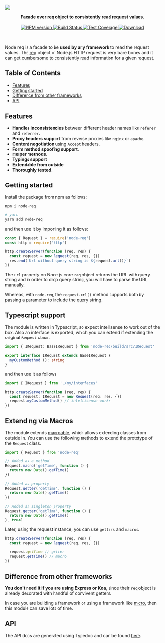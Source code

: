 ![](https://res.cloudinary.com/adonisjs/image/upload/q_100/v1546601487/node-req_z5tirr.png)

<div align="center">
    <strong>Facade over <a href="https://nodejs.org/api/http.html#http_class_http_incomingmessage">req</a> object to consistently read request values.</strong>
</div>

<br />

<div align="center">
  <!-- NPM version -->
  <a href="https://npmjs.org/package/node-req">
    <img src="https://img.shields.io/npm/v/node-req.svg?style=flat-square"
      alt="NPM version" />
  </a>
  <!-- Build Status -->
  <a href="https://travis-ci.org/poppinss/node-req">
    <img src="https://img.shields.io/travis/poppinss/node-req/master.svg?style=flat-square"
      alt="Build Status" />
  </a>
  <!-- Test Coverage -->
  <a href="https://coveralls.io/github/poppinss/node-req">
    <img src="https://img.shields.io/coveralls/github/poppinss/node-req/master.svg?style=flat-square"
      alt="Test Coverage" />
  </a>
  <!-- Downloads -->
  <a href="https://npmjs.org/package/node-req">
    <img src="https://img.shields.io/npm/dt/node-req.svg?style=flat-square"
      alt="Download" />
  </a>
</div>

<br />
<br />

Node req is a facade to be **used by any framework** to read the request values. The [req](https://nodejs.org/api/http.html#http_class_http_incomingmessage) object of Node.js HTTP request is very bare bones and it can get cumbersome to consistently read information for a given request.

## Table of Contents
* [Features](#features)
* [Getting started](#getting-started)
* [Difference from other frameworks](#difference-from-other-frameworks)
* [API](#api)

## Features
- **Handles inconsistencies** between different header names like `referer` and `referrer`.
- **Proxy headers support** from reverse proxies like `nginx` or `apache`. 
- **Content negotiation** using `Accept` headers.
- **Form method spoofing support**.
- **Helper methods**.
- **Typings support**
- **Extendable from outside**
- **Thoroughly tested**.

## Getting started
Install the package from npm as follows:

```sh
npm i node-req

# yarn
yarn add node-req
```

and then use it by importing it as follows:

```js
const { Request } = require('node-req')
const http = require('http')

http.createServer(function (req, res) {
  const request = new Request(req, res, {})
  res.end(`Url without query string is ${request.url()}`)
})
```

The `url` property on Node.js core `req` object returns the URL with query string and in order to drop query string, you will have to parse the URL manually.

Whereas, with `node-req`, the `request.url()` method supports both by passing a parameter to include the query string.

## Typescript support
The module is written in Typescript, so expect intellisense to work out of the box. Also an interface is exported, which you can extend if extending the original `Request` class.

```ts
import { IRequest: BaseIRequest } from 'node-req/build/src/IRequest'

export interface IRequest extends BaseIRequest {
  myCustomMethod (): string
}
```

and then use it as follows

```ts
import { IRequest } from './my/interfaces'

http.createServer(function (req, res) {
  const request: IRequest = new Request(req, res, {})
  request.myCustomMethod() // intellisense works
})
```

## Extending via Macros
The module extends [macroable](https://github.com/poppinss/macroable), which allows extending classes from outside in. You can use the following methods to extend the prototype of the `Request` class.

```js
import { Request } from 'node-req'

// Added as a method
Request.macro('getTime', function () {
  return new Date().getTime()
})

// Added as property
Request.getter('getTime', function () {
  return new Date().getTime()
})

// Added as singleton property
Request.getter('getTime', function () {
  return new Date().getTime()
}, true)
```

Later, using the request instance, you can use `getters` and `macros`.

```js
http.createServer(function (req, res) {
  const request = new Request(req, res, {})

  request.getTime // getter
  request.getTime() // macro
})
```

## Difference from other frameworks
**You don't need it if you are using Express or Koa**, since their `req` object is already decorated with handful of convivent getters.

In case you are building a framework or using a framework like [micro](https://github.com/zeit/micro), then this module can save lots of time.

## API
The API docs are generated using Typedoc and can be found [here](https://node-req.netlify.com/classes/_request_.request.html).
